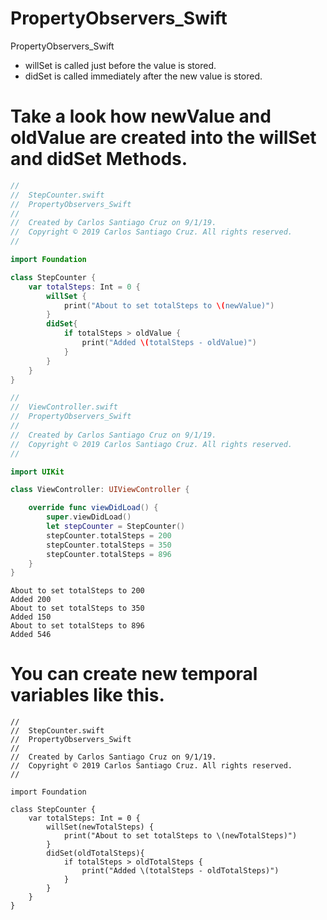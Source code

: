 # PropertyObservers_Swift
PropertyObservers_Swift

- willSet is called just before the value is stored.
- didSet is called immediately after the new value is stored.

# Take a look how newValue and oldValue are created into the willSet and didSet Methods.

``` swift
//
//  StepCounter.swift
//  PropertyObservers_Swift
//
//  Created by Carlos Santiago Cruz on 9/1/19.
//  Copyright © 2019 Carlos Santiago Cruz. All rights reserved.
//

import Foundation

class StepCounter {
    var totalSteps: Int = 0 {
        willSet {
            print("About to set totalSteps to \(newValue)")
        }
        didSet{
            if totalSteps > oldValue {
                print("Added \(totalSteps - oldValue)")
            }
        }
    }
}
```


``` swift
//
//  ViewController.swift
//  PropertyObservers_Swift
//
//  Created by Carlos Santiago Cruz on 9/1/19.
//  Copyright © 2019 Carlos Santiago Cruz. All rights reserved.
//

import UIKit

class ViewController: UIViewController {

    override func viewDidLoad() {
        super.viewDidLoad()
        let stepCounter = StepCounter()
        stepCounter.totalSteps = 200
        stepCounter.totalSteps = 350
        stepCounter.totalSteps = 896
    }
}
```

``` console
About to set totalSteps to 200
Added 200
About to set totalSteps to 350
Added 150
About to set totalSteps to 896
Added 546
```

# You can create new temporal variables like this.

``` console
//
//  StepCounter.swift
//  PropertyObservers_Swift
//
//  Created by Carlos Santiago Cruz on 9/1/19.
//  Copyright © 2019 Carlos Santiago Cruz. All rights reserved.
//

import Foundation

class StepCounter {
    var totalSteps: Int = 0 {
        willSet(newTotalSteps) {
            print("About to set totalSteps to \(newTotalSteps)")
        }
        didSet(oldTotalSteps){
            if totalSteps > oldTotalSteps {
                print("Added \(totalSteps - oldTotalSteps)")
            }
        }
    }
}





